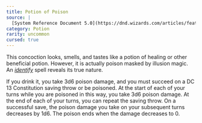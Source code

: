 ```yaml
---
title: Potion of Poison
source: |
  [System Reference Document 5.0](https://dnd.wizards.com/articles/features/systems-reference-document-srd)
category: Potion
rarity: uncommon
cursed: true
---
```


This concoction looks, smells, and tastes like a potion of healing or other beneficial potion. However, it is actually poison masked by illusion magic. An [*identify*](/spells/identify/) spell reveals its true nature.

If you drink it, you take 3d6 poison damage, and you must succeed on a DC 13 Constitution saving throw or be poisoned. At the start of each of your turns while you are poisoned in this way, you take 3d6 poison damage. At the end of each of your turns, you can repeat the saving throw. On a successful save, the poison damage you take on your subsequent turns decreases by 1d6. The poison ends when the damage decreases to 0.

